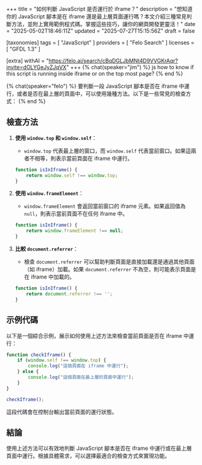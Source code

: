 +++
title = "如何判斷 JavaScript 是否運行於 iframe？"
description = "想知道你的 JavaScript 腳本是在 iframe 還是最上層頁面運行嗎？本文介紹三種常見判斷方法，並附上實用範例程式碼。掌握這些技巧，讓你的網頁開發更靈活！"
date = "2025-05-02T18:46:11Z"
updated = "2025-07-27T15:15:56Z"
draft = false

[taxonomies]
tags = [ "JavaScript" ]
providers = [ "Felo Search" ]
licenses = [ "GFDL 1.3" ]

[extra]
withAI = "<https://felo.ai/search/cBqDGLJbMNt4D9VVGKrAqr?invite=dOLYGeJyZJqVX>"
+++
{% chat(speaker="jim") %}
js how to know if this script is running inside iframe or on the top most page?
{% end %}

{% chat(speaker="felo") %}
要判斷一段 JavaScript 腳本是否在 iframe 中運行，或者是否在最上層的頁面中，可以使用幾種方法。以下是一些常見的檢查方式：
{% end %}

## **檢查方法**

1. **使用 `window.top` 和 `window.self`**：
   - `window.top` 代表最上層的窗口，而 `window.self` 代表當前窗口。如果這兩者不相等，則表示當前頁面在 iframe 中運行。

   ```javascript
   function isInIframe() {
       return window.self !== window.top;
   }
   ```

2. **使用 `window.frameElement`**：
   - `window.frameElement` 會返回當前窗口的 iframe 元素。如果返回值為 `null`，則表示當前頁面不在任何 iframe 中。

   ```javascript
   function isInIframe() {
       return window.frameElement !== null;
   }
   ```

3. **比較 `document.referrer`**：
   - 檢查 `document.referrer` 可以幫助判斷頁面是直接加載還是通過其他頁面（如 iframe）加載。如果 `document.referrer` 不為空，則可能表示頁面是在 iframe 中加載的。

   ```javascript
   function isInIframe() {
       return document.referrer !== '';
   }
   ```

## **示例代碼**

以下是一個綜合示例，展示如何使用上述方法來檢查當前頁面是否在 iframe 中運行：

```javascript
function checkIframe() {
    if (window.self !== window.top) {
        console.log("這個頁面在 iframe 中運行");
    } else {
        console.log("這個頁面在最上層的頁面中運行");
    }
}

checkIframe();
```

這段代碼會在控制台輸出當前頁面的運行狀態。

## **結論**

使用上述方法可以有效地判斷 JavaScript 腳本是否在 iframe 中運行或在最上層頁面中運行。根據具體需求，可以選擇最適合的檢查方式來實現功能。
